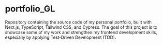 # portfolio_GL
Repository containing the source code of my personal portfolio, built with Next.js, TypeScript, Tailwind CSS, and Cypress. The goal of this project is to showcase some of my work and strengthen my frontend development skills, especially by applying Test-Driven Development (TDD).

